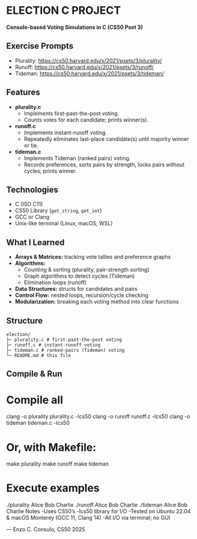 # ELECTION C PROJECT

**Console-based Voting Simulations in C (CS50 Pset 3)**

## Exercise Prompts
- Plurality: https://cs50.harvard.edu/x/2021/psets/3/plurality/  
- Runoff:     https://cs50.harvard.edu/x/2021/psets/3/runoff/  
- Tideman:    https://cs50.harvard.edu/x/2021/psets/3/tideman/  

## Features
- **plurality.c**  
  - Implements first-past-the-post voting.  
  - Counts votes for each candidate; prints winner(s).  
- **runoff.c**  
  - Implements instant-runoff voting.  
  - Repeatedly eliminates last-place candidate(s) until majority winner or tie.  
- **tideman.c**  
  - Implements Tideman (ranked pairs) voting.  
  - Records preferences, sorts pairs by strength, locks pairs without cycles, prints winner.  

## Technologies
- C (ISO C11)  
- CS50 Library (`get_string`, `get_int`)  
- GCC or Clang  
- Unix-like terminal (Linux, macOS, WSL)

## What I Learned
- **Arrays & Matrices:** tracking vote tallies and preference graphs  
- **Algorithms:**  
  - Counting & sorting (plurality, pair-strength sorting)  
  - Graph algorithms to detect cycles (Tideman)  
  - Elimination loops (runoff)  
- **Data Structures:** structs for candidates and pairs  
- **Control Flow:** nested loops, recursion/cycle checking  
- **Modularization:** breaking each voting method into clear functions  

## Structure
```
election/
├─ plurality.c # first-past-the-post voting
├─ runoff.c # instant-runoff voting
├─ tideman.c # ranked-pairs (Tideman) voting
└─ README.md # this file
```

## Compile & Run
# Compile all
clang -o plurality plurality.c -lcs50
clang -o runoff    runoff.c    -lcs50
clang -o tideman   tideman.c   -lcs50

# Or, with Makefile:
make plurality
make runoff
make tideman

# Execute examples
./plurality Alice Bob Charlie
./runoff    Alice Bob Charlie
./tideman   Alice Bob Charlie
Notes
-Uses CS50’s -lcs50 library for I/O
-Tested on Ubuntu 22.04 & macOS Monterey (GCC 11, Clang 14)
-All I/O via terminal; no GUI

— Enzo C. Consulo, CS50 2025
